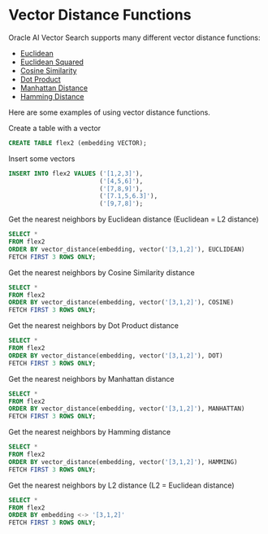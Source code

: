 # Vector Distance Functions

Oracle AI Vector Search supports many different vector distance functions:
- [Euclidean](https://docs.oracle.com/en/database/oracle/oracle-database/23/vecse/euclidean-and-squared-euclidean-distances.html)
- [Euclidean Squared](https://docs.oracle.com/en/database/oracle/oracle-database/23/vecse/euclidean-and-squared-euclidean-distances.html)
- [Cosine Similarity](https://docs.oracle.com/en/database/oracle/oracle-database/23/vecse/cosine-similarity.html)
- [Dot Product](https://docs.oracle.com/en/database/oracle/oracle-database/23/vecse/dot-product-similarity.html)
- [Manhattan Distance](https://docs.oracle.com/en/database/oracle/oracle-database/23/vecse/manhattan-distance.html)
- [Hamming Distance](https://docs.oracle.com/en/database/oracle/oracle-database/23/vecse/hamming-similarity.html)

Here are some examples of using vector distance functions.

Create a table with a vector  
```SQL
CREATE TABLE flex2 (embedding VECTOR);
```

Insert some vectors

```SQL
INSERT INTO flex2 VALUES ('[1,2,3]'),
                         ('[4,5,6]'),
                         ('[7,8,9]'),
                         ('[7.1,5,6.3]'),
                         ('[9,7,8]');
```

Get the nearest neighbors by Euclidean distance (Euclidean = L2 distance)

```SQL
SELECT *
FROM flex2
ORDER BY vector_distance(embedding, vector('[3,1,2]'), EUCLIDEAN)
FETCH FIRST 3 ROWS ONLY;
```

Get the nearest neighbors by Cosine Similarity distance

```SQL
SELECT *
FROM flex2
ORDER BY vector_distance(embedding, vector('[3,1,2]'), COSINE)
FETCH FIRST 3 ROWS ONLY;
```

Get the nearest neighbors by Dot Product distance

```SQL
SELECT *
FROM flex2
ORDER BY vector_distance(embedding, vector('[3,1,2]'), DOT)
FETCH FIRST 3 ROWS ONLY;
```

Get the nearest neighbors by Manhattan distance

```SQL
SELECT *
FROM flex2
ORDER BY vector_distance(embedding, vector('[3,1,2]'), MANHATTAN)
FETCH FIRST 3 ROWS ONLY;
```

Get the nearest neighbors by Hamming distance

```SQL
SELECT *
FROM flex2
ORDER BY vector_distance(embedding, vector('[3,1,2]'), HAMMING)
FETCH FIRST 3 ROWS ONLY;
```

Get the nearest neighbors by L2 distance (L2 = Euclidean distance)

```SQL
SELECT *
FROM flex2
ORDER BY embedding <-> '[3,1,2]'
FETCH FIRST 3 ROWS ONLY;
```
